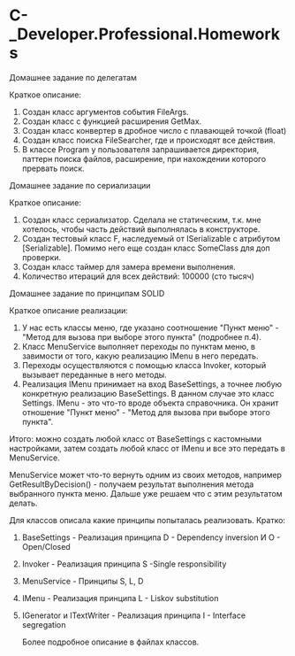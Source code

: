 # C-_Developer.Professional.Homeworks

Домашнее задание по делегатам

Краткое описание:
1. Создан класс аргументов события FileArgs.
2. Создан класс с функцией расширения GetMax.
3. Создан класс конвертер в дробное число с плавающей точкой (float)
4. Создан класс поиска FileSearcher, где и происходят все действия.
5. В классе Program у пользователя запрашивается директория, паттерн поиска файлов, расширение, при нахождении которого прервать поиск.

Домашнее задание по сериализации

Краткое описание:
1. Создан класс сериализатор. Сделала не статическим, т.к. мне хотелось, чтобы часть действий выполнялась в конструкторе.
2. Создан тестовый класс F, наследуемый от ISerializable с атрибутом [Serializable]. Помимо него еще создан класс SomeClass для доп проверки.
3. Создан класс таймер для замера времени выполнения.
4. Количество итераций для всех действий: 100000 (сто тысяч)

Домашнее задание по принципам SOLID
  
  Краткое описание реализации:
  1. У нас есть классы меню, где указано соотношение "Пункт меню" - "Метод для вызова при выборе этого пункта" (подробнее п.4).
  2. Класс MenuService выполняет переходы по пунктам меню, в завимости от того, какую реализацию IMenu в него передать.
  3. Переходы осуществляются с помощью класса Invoker, который вызывает переданные в него методы.
  4. Реализация IMenu принимает на вход BaseSettings, а точнее любую конкретную реализацию BaseSettings. В данном случае это класс Settings.
     IMenu - это что-то вроде объекта справочника. Он хранит отношение "Пункт меню" - "Метод для вызова при выборе этого пункта".
  
  Итого: можно создать любой класс от BaseSettings с кастомными настройками, затем создать любой класс от IMenu и все это передать в MenuService.

  MenuService может что-то вернуть одним из своих методов, например GetResultByDecision() - получаем результат выполнения метода выбранного пункта меню. Дальше уже решаем что с этим результатом делать.

  Для классов описала какие принципы попыталась реализовать.
  Кратко: 
  1. BaseSettings - Реализация принципа D - Dependency inversion И O - Open/Closed
  2. Invoker - Реализация принципа S -Single responsibility
  3. MenuService - Принципы S, L, D
  4. IMenu - Реализация принципа L - Liskov substitution
  5. IGenerator и ITextWriter - Реализация принципа I - Interface segregation

     Более подробное описание в файлах классов.
     
